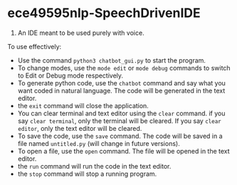 # ece49595nlp-SpeechDrivenIDE
1. An IDE meant to be used purely with voice.


To use effectively:
 - Use the command `python3 chatbot_gui.py` to start the program.
 - To change modes, use the `mode edit` or `mode debug` commands to switch to Edit or Debug mode respectively.
 - To generate python code, use the `chatbot` command and say what you want coded in natural language. The code will be generated in the text editor.
 - the `exit` command will close the application.
 - You can clear terminal and text editor using the `clear` command. if you say `clear terminal`, only the terminal will be cleared. If you say `clear editor`, only the text editor will be cleared.
 - To save the code, use the `save` command. The code will be saved in a file named `untitled.py` (will change in future versions).
 - To open a file, use the `open` command. The file will be opened in the text editor.
 - the `run` command will run the code in the text editor.
 - the `stop` command will stop a running program.